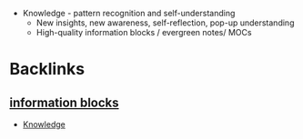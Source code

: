 - Knowledge - pattern recognition and self-understanding
    - New insights, new awareness, self-reflection, pop-up understanding
    - High-quality information blocks / evergreen notes/ MOCs

# Backlinks
## [information blocks](<information blocks.md>)
- [Knowledge](<Knowledge.md>)

